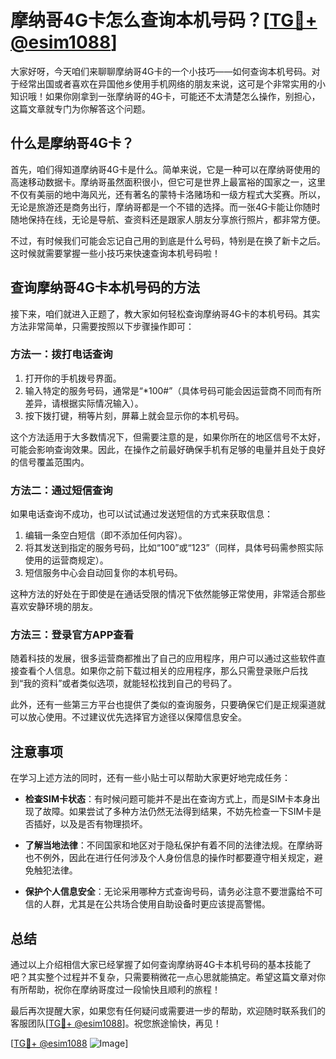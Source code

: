 # 摩纳哥4G卡怎么查询本机号码？[[TG💪+ @esim1088](https://t.me/s/esim1088)]

大家好呀，今天咱们来聊聊摩纳哥4G卡的一个小技巧——如何查询本机号码。对于经常出国或者喜欢在异国他乡使用手机网络的朋友来说，这可是个非常实用的小知识哦！如果你刚拿到一张摩纳哥的4G卡，可能还不太清楚怎么操作，别担心，这篇文章就专门为你解答这个问题。

## 什么是摩纳哥4G卡？

首先，咱们得知道摩纳哥4G卡是什么。简单来说，它是一种可以在摩纳哥使用的高速移动数据卡。摩纳哥虽然面积很小，但它可是世界上最富裕的国家之一，这里不仅有美丽的地中海风光，还有著名的蒙特卡洛赌场和一级方程式大奖赛。所以，无论是旅游还是商务出行，摩纳哥都是一个不错的选择。而一张4G卡能让你随时随地保持在线，无论是导航、查资料还是跟家人朋友分享旅行照片，都非常方便。

不过，有时候我们可能会忘记自己用的到底是什么号码，特别是在换了新卡之后。这时候就需要掌握一些小技巧来快速查询本机号码啦！

## 查询摩纳哥4G卡本机号码的方法

接下来，咱们就进入正题了，教大家如何轻松查询摩纳哥4G卡的本机号码。其实方法非常简单，只需要按照以下步骤操作即可：

### 方法一：拨打电话查询

1. 打开你的手机拨号界面。
2. 输入特定的服务号码，通常是“*100#”（具体号码可能会因运营商不同而有所差异，请根据实际情况输入）。
3. 按下拨打键，稍等片刻，屏幕上就会显示你的本机号码。

这个方法适用于大多数情况下，但需要注意的是，如果你所在的地区信号不太好，可能会影响查询效果。因此，在操作之前最好确保手机有足够的电量并且处于良好的信号覆盖范围内。

### 方法二：通过短信查询

如果电话查询不成功，也可以试试通过发送短信的方式来获取信息：

1. 编辑一条空白短信（即不添加任何内容）。
2. 将其发送到指定的服务号码，比如“100”或“123”（同样，具体号码需参照实际使用的运营商规定）。
3. 短信服务中心会自动回复你的本机号码。

这种方法的好处在于即使是在通话受限的情况下依然能够正常使用，非常适合那些喜欢安静环境的朋友。

### 方法三：登录官方APP查看

随着科技的发展，很多运营商都推出了自己的应用程序，用户可以通过这些软件直接查看个人信息。如果你之前下载过相关的应用程序，那么只需登录账户后找到“我的资料”或者类似选项，就能轻松找到自己的号码了。

此外，还有一些第三方平台也提供了类似的查询服务，只要确保它们是正规渠道就可以放心使用。不过建议优先选择官方途径以保障信息安全。

## 注意事项

在学习上述方法的同时，还有一些小贴士可以帮助大家更好地完成任务：

- **检查SIM卡状态**：有时候问题可能并不是出在查询方式上，而是SIM卡本身出现了故障。如果尝试了多种方法仍然无法得到结果，不妨先检查一下SIM卡是否插好，以及是否有物理损坏。
  
- **了解当地法律**：不同国家和地区对于隐私保护有着不同的法律法规。在摩纳哥也不例外，因此在进行任何涉及个人身份信息的操作时都要遵守相关规定，避免触犯法律。

- **保护个人信息安全**：无论采用哪种方式查询号码，请务必注意不要泄露给不可信的人群，尤其是在公共场合使用自助设备时更应该提高警惕。

## 总结

通过以上介绍相信大家已经掌握了如何查询摩纳哥4G卡本机号码的基本技能了吧？其实整个过程并不复杂，只需要稍微花一点心思就能搞定。希望这篇文章对你有所帮助，祝你在摩纳哥度过一段愉快且顺利的旅程！

最后再次提醒大家，如果您有任何疑问或需要进一步的帮助，欢迎随时联系我们的客服团队[[TG💪+ @esim1088](https://t.me/s/esim1088)]。祝您旅途愉快，再见！

[[TG💪+ @esim1088](https://t.me/s/esim1088) ![Image](https://i.postimg.cc/4NQfJmqS/Snipaste-2025-05-13-00-14-12.png)]